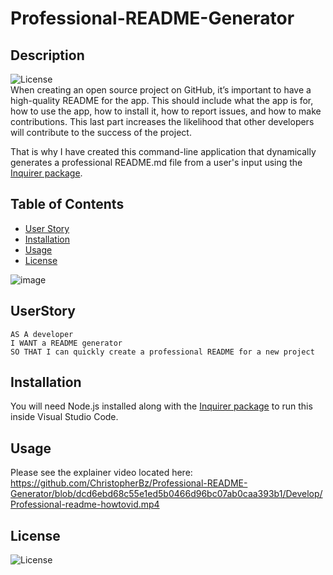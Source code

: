 # Professional-README-Generator

## Description
  ![License](https://img.shields.io/badge/License-MIT-blue.svg "License Badge")  
When creating an open source project on GitHub, it’s important to have a high-quality README for the app. This should include what the app is for, how to use the app, how to install it, how to report issues, and how to make contributions. This last part increases the likelihood that other developers will contribute to the success of the project. 

That is why I have created this command-line application that dynamically generates a professional README.md file from a user's input using the [Inquirer package](https://www.npmjs.com/package/inquirer).

## Table of Contents
- [User Story](#UserStory)
- [Installation](#installation)
- [Usage](#usage)
- [License](#license)

![image](https://user-images.githubusercontent.com/81110745/127946362-c35c66a4-41f8-4342-a66d-25d87b5920c1.png)

## UserStory
```
AS A developer
I WANT a README generator
SO THAT I can quickly create a professional README for a new project
```
## Installation
You will need Node.js installed along with the [Inquirer package](https://www.npmjs.com/package/inquirer) to run this inside Visual Studio Code.

## Usage
Please see the explainer video located here: https://github.com/ChristopherBz/Professional-README-Generator/blob/dcd6ebd68c55e1ed5b0466d96bc07ab0caa393b1/Develop/Professional-readme-howtovid.mp4

## License
  ![License](https://img.shields.io/badge/License-MIT-blue.svg "License Badge")  
